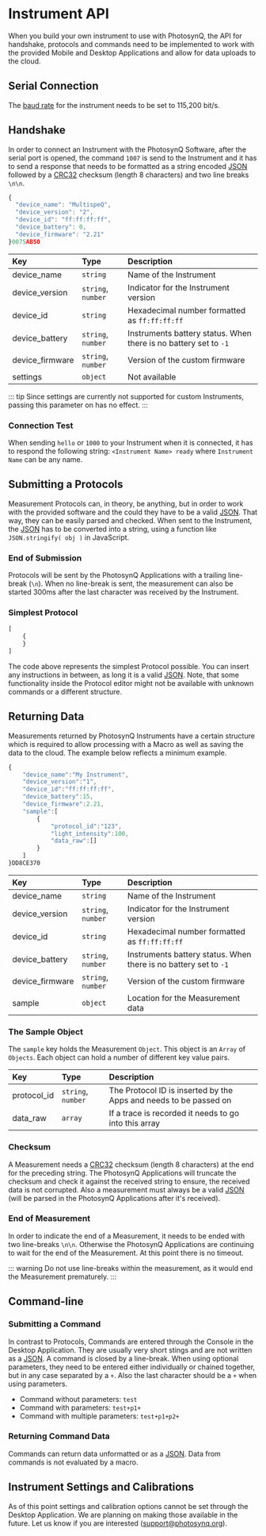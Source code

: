 # Instrument API

When you build your own instrument to use with PhotosynQ, the API for handshake, protocols and commands need to be implemented to work with the provided Mobile and Desktop Applications and allow for data uploads to the cloud.

## Serial Connection

The [baud rate] for the instrument needs to be set to 115,200 bit/s.

## Handshake

In order to connect an Instrument with the PhotosynQ Software, after the serial port is opened, the command `1007` is send to the Instrument and it has to send a response that needs to be formatted as a string encoded [JSON] followed by a [CRC32] checksum (length 8 characters) and two line breaks `\n\n`.

```javascript
{
  "device_name": "MultispeQ",
  "device_version": "2",
  "device_id": "ff:ff:ff:ff",
  "device_battery": 0,
  "device_firmware": "2.21"
}0075AB50
```

| Key             | Type               | Description                                                      |
| :-------------- | :----------------- | :--------------------------------------------------------------- |
| device_name     | `string`           | Name of the Instrument                                           |
| device_version  | `string`, `number` | Indicator for the Instrument version                             |
| device_id       | `string`           | Hexadecimal number formatted as `ff:ff:ff:ff`                    |
| device_battery  | `string`, `number` | Instruments battery status. When there is no battery set to `-1` |
| device_firmware | `string`, `number` | Version of the custom firmware                                   |
| settings        | `object`           | Not available                                                    |

::: tip
Since settings are currently not supported for custom Instruments, passing this parameter on has no effect.
:::

### Connection Test

When sending `hello` or `1000` to your Instrument when it is connected, it has to respond the following string: `<Instrument Name> ready` where `Instrument Name` can be any name.

## Submitting a Protocols

Measurement Protocols can, in theory, be anything, but in order to work with the provided software and the could they have to be a valid [JSON]. That way, they can be easily parsed and checked. When sent to the Instrument, the [JSON] has to be converted into a string, using a function like `JSON.stringify( obj )` in JavaScript.

### End of Submission

Protocols will be sent by the PhotosynQ Applications with a trailing line-break (`\n`). When no line-break is sent, the measurement can also be started 300ms after the last character was received by the Instrument.

### Simplest Protocol

```JavaScript
[
    {
    }
]
```

The code above represents the simplest Protocol possible. You can insert any instructions in between, as long it is a valid [JSON]. Note, that some functionality inside the Protocol editor might not be available with unknown commands or a different structure.

## Returning Data

Measurements returned by PhotosynQ Instruments have a certain structure which is required to allow processing with a Macro as well as saving the data to the cloud. The example below reflects a minimum example.

```JavaScript
{
    "device_name":"My Instrument",
    "device_version":"1",
    "device_id":"ff:ff:ff:ff",
    "device_battery":15,
    "device_firmware":2.21,
    "sample":[
        {
            "protocol_id":"123",
            "light_intensity":100,
            "data_raw":[]
        }
    ]
}DD8CE370
```

| Key             | Type               | Description                                                      |
| :-------------- | :----------------- | :--------------------------------------------------------------- |
| device_name     | `string`           | Name of the Instrument                                           |
| device_version  | `string`, `number` | Indicator for the Instrument version                             |
| device_id       | `string`           | Hexadecimal number formatted as `ff:ff:ff:ff`                    |
| device_battery  | `string`, `number` | Instruments battery status. When there is no battery set to `-1` |
| device_firmware | `string`, `number` | Version of the custom firmware                                   |
| sample          | `object`           | Location for the Measurement data                                |

### The Sample Object

The `sample` key holds the Measurement `Object`. This object is an `Array` of `Objects`. Each object can hold a number of different key value pairs.

| Key             | Type               | Description                                                       |
| :-------------- | :----------------- | :---------------------------------------------------------------- |
| protocol_id     | `string`, `number` | The Protocol ID is inserted by the Apps and needs to be passed on |
| data_raw        | `array`            | If a trace is recorded it needs to go into this array             |

### Checksum

A Measurement needs a [CRC32] checksum (length 8 characters) at the end for the preceding string. The PhotosynQ Applications will truncate the checksum and check it against the received string to ensure, the received data is not corrupted. Also a measurement must always be a valid [JSON] (will be parsed in the PhotosynQ Applications after it's received).

### End of Measurement

In order to indicate the end of a Measurement, it needs to be ended with two line-breaks `\n\n`. Otherwise the PhotosynQ Applications are continuing to wait for the end of the Measurement. At this point there is no timeout.

::: warning
Do not use line-breaks within the measurement, as it would end the Measurement prematurely.
:::

## Command-line

### Submitting a Command

In contrast to Protocols, Commands are entered through the Console in the Desktop Application. They are usually very short stings and are not written as a [JSON]. A command is closed by a line-break. When using optional parameters, they need to be entered either individually or chained together, but in any case separated by a `+`. Also the last character should be a `+` when using parameters.

+ Command without parameters: `test`
+ Command with parameters: `test+p1+`
+ Command with multiple parameters: `test+p1+p2+`

### Returning Command Data

Commands can return data unformatted or as a [JSON]. Data from commands is not evaluated by a macro.

## Instrument Settings and Calibrations

As of this point settings and calibration options cannot be set through the Desktop Application. We are planning on making those available in the future. Let us know if you are interested (<support@photosynq.org>).

[JSON]: https://en.wikipedia.org/wiki/JSON
[CRC32]: https://en.wikipedia.org/wiki/Cyclic_redundancy_check#CRC-32_algorithm
[baud rate]: https://en.wikipedia.org/wiki/Serial_port#Settings
